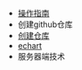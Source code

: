 
* [操作指南](guide)
*  创建github仓库
  * [创建仓库](创建github仓库/创建仓库.md)
  * [echart](前端/echarts/readme.md)
* 服务器端技术
  

